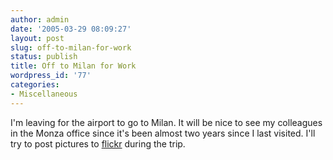 ```yaml
---
author: admin
date: '2005-03-29 08:09:27'
layout: post
slug: off-to-milan-for-work
status: publish
title: Off to Milan for Work
wordpress_id: '77'
categories:
- Miscellaneous
---
```


I'm leaving for the airport to go to Milan. It will be nice to see my
colleagues in the Monza office since it's been almost two years since I
last visited. I'll try to post pictures to
[flickr](http://www.flickr.com) during the trip.
